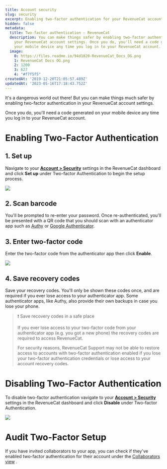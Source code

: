 ```yaml
---
title: Account security
slug: security
excerpt: Enabling two-factor authentication for your RevenueCat account
hidden: false
metadata:
  title: Two-factor authentication – RevenueCat
  description: You can make things safer by enabling two-factor authentication in
    your RevenueCat account settings. Once you do, you'll need a code generated on
    your mobile device any time you log in to your RevenueCat account.
  image:
    0: https://files.readme.io/94d1820-RevenueCat_Docs_OG.png
    1: RevenueCat Docs OG.png
    2: 1200
    3: 627
    4: "#f7f5f5"
createdAt: '2019-12-20T21:05:57.489Z'
updatedAt: '2023-05-16T17:18:43.752Z'
---
```

It's a dangerous world out there! But you can make things much safer by enabling two-factor authentication in your RevenueCat account settings.

Once you do, you'll need a code generated on your mobile device any time you log in to your RevenueCat account. 

# Enabling Two-Factor Authentication

## 1. Set up

Navigate to your [**Account > Security**](https://app.revenuecat.com/settings/security) settings in the RevenueCat dashboard and click **Set up** under Two-factor Authentication to begin the setup process.

![](https://files.readme.io/0d617f4-app.revenuecat.com_projects_85ff18c7_integrations_intercom_10.png)

## 2. Scan barcode

You'll be prompted to re-enter your password. Once re-authenticated, you'll be presented with a QR code that you should scan with an authenticator app such as [Authy](https://authy.com/features/setup/) or [Google Authenticator](https://apps.apple.com/app/id388497605).  

## 3. Enter two-factor code

Enter the two-factor code from the authenticator app then click **Enable**.

![](https://files.readme.io/0d2579e-small-2d04a42-app.revenuecat.com_overview_1.png)

## 4. Save recovery codes

Save your recovery codes. You'll only be shown these codes once, and are required if you ever lose access to your authenticator app. Some authenticator apps, like Authy, also provide their own backups in case you lose your phone.

> ❗️ Save recovery codes in a safe place
> 
> If you ever lose access to your two-factor code from your authenticator app (e.g. you got a new phone) the recovery codes are required to access RevenueCat.
> 
> For security reasons, RevenueCat Support may not be able to restore access to accounts with two-factor authentication enabled if you lose your two-factor authentication credentials or lose access to your account recovery codes.

# Disabling Two-Factor Authentication

To disable two-factor authentication vavigate to your [**Account > Security**](https://app.revenuecat.com/settings/security) settings in the RevenueCat dashboard and click **Disable** under Two-factor Authentication.

![](https://files.readme.io/bd6c526-app.revenuecat.com_projects_85ff18c7_integrations_intercom_10_copy.png)

# Audit Two-Factor Setup

If you have invited collaborators to your app, you can check if they've enabled two-factor authentication for their account under the [Collaborators view](doc:collaborators) .